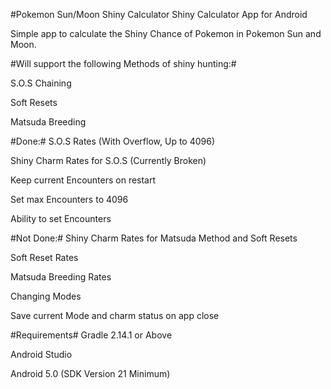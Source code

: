 #Pokemon Sun/Moon Shiny Calculator
Shiny Calculator App for Android

Simple app to calculate the Shiny Chance of Pokemon in Pokemon Sun and Moon.

#Will support the following Methods of shiny hunting:#

 S.O.S Chaining
 
 Soft Resets
 
 Matsuda Breeding

#Done:#
S.O.S Rates (With Overflow, Up to 4096)

Shiny Charm Rates for S.O.S (Currently Broken)

Keep current Encounters on restart

Set max Encounters to 4096

Ability to set Encounters


#Not Done:#
Shiny Charm Rates for Matsuda Method and Soft Resets

Soft Reset Rates

Matsuda Breeding Rates

Changing Modes

Save current Mode and charm status on app close


#Requirements#
Gradle 2.14.1 or Above

Android Studio

Android 5.0 (SDK Version 21 Minimum)
